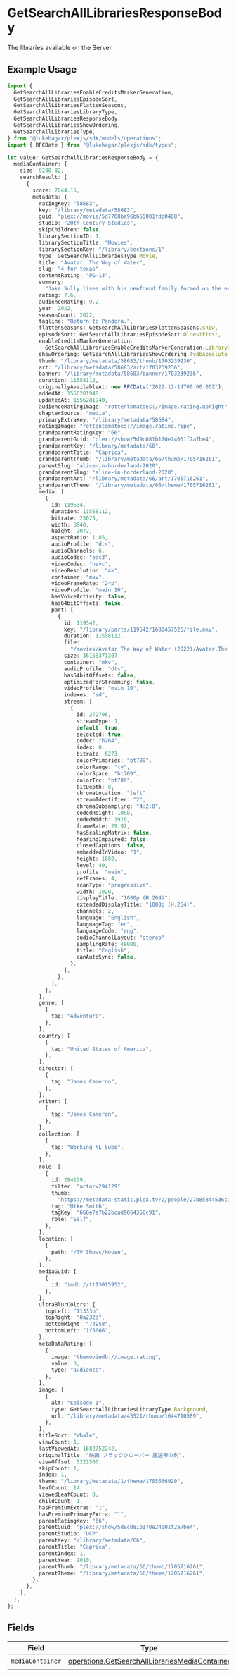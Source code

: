 # GetSearchAllLibrariesResponseBody

The libraries available on the Server

## Example Usage

```typescript
import {
  GetSearchAllLibrariesEnableCreditsMarkerGeneration,
  GetSearchAllLibrariesEpisodeSort,
  GetSearchAllLibrariesFlattenSeasons,
  GetSearchAllLibrariesLibraryType,
  GetSearchAllLibrariesResponseBody,
  GetSearchAllLibrariesShowOrdering,
  GetSearchAllLibrariesType,
} from "@lukehagar/plexjs/sdk/models/operations";
import { RFCDate } from "@lukehagar/plexjs/sdk/types";

let value: GetSearchAllLibrariesResponseBody = {
  mediaContainer: {
    size: 9280.82,
    searchResult: [
      {
        score: 7044.15,
        metadata: {
          ratingKey: "58683",
          key: "/library/metadata/58683",
          guid: "plex://movie/5d7768ba96b655001fdc0408",
          studio: "20th Century Studios",
          skipChildren: false,
          librarySectionID: 1,
          librarySectionTitle: "Movies",
          librarySectionKey: "/library/sections/1",
          type: GetSearchAllLibrariesType.Movie,
          title: "Avatar: The Way of Water",
          slug: "4-for-texas",
          contentRating: "PG-13",
          summary:
            "Jake Sully lives with his newfound family formed on the extrasolar moon Pandora. Once a familiar threat returns to finish what was previously started, Jake must work with Neytiri and the army of the Na'vi race to protect their home.",
          rating: 7.6,
          audienceRating: 9.2,
          year: 2022,
          seasonCount: 2022,
          tagline: "Return to Pandora.",
          flattenSeasons: GetSearchAllLibrariesFlattenSeasons.Show,
          episodeSort: GetSearchAllLibrariesEpisodeSort.OldestFirst,
          enableCreditsMarkerGeneration:
            GetSearchAllLibrariesEnableCreditsMarkerGeneration.LibraryDefault,
          showOrdering: GetSearchAllLibrariesShowOrdering.TvdbAbsolute,
          thumb: "/library/metadata/58683/thumb/1703239236",
          art: "/library/metadata/58683/art/1703239236",
          banner: "/library/metadata/58683/banner/1703239236",
          duration: 11558112,
          originallyAvailableAt: new RFCDate("2022-12-14T00:00:00Z"),
          addedAt: 1556281940,
          updatedAt: 1556281940,
          audienceRatingImage: "rottentomatoes://image.rating.upright",
          chapterSource: "media",
          primaryExtraKey: "/library/metadata/58684",
          ratingImage: "rottentomatoes://image.rating.ripe",
          grandparentRatingKey: "66",
          grandparentGuid: "plex://show/5d9c081b170e24001f2a7be4",
          grandparentKey: "/library/metadata/66",
          grandparentTitle: "Caprica",
          grandparentThumb: "/library/metadata/66/thumb/1705716261",
          parentSlug: "alice-in-borderland-2020",
          grandparentSlug: "alice-in-borderland-2020",
          grandparentArt: "/library/metadata/66/art/1705716261",
          grandparentTheme: "/library/metadata/66/theme/1705716261",
          media: [
            {
              id: 119534,
              duration: 11558112,
              bitrate: 25025,
              width: 3840,
              height: 2072,
              aspectRatio: 1.85,
              audioProfile: "dts",
              audioChannels: 6,
              audioCodec: "eac3",
              videoCodec: "hevc",
              videoResolution: "4k",
              container: "mkv",
              videoFrameRate: "24p",
              videoProfile: "main 10",
              hasVoiceActivity: false,
              has64bitOffsets: false,
              part: [
                {
                  id: 119542,
                  key: "/library/parts/119542/1680457526/file.mkv",
                  duration: 11558112,
                  file:
                    "/movies/Avatar The Way of Water (2022)/Avatar.The.Way.of.Water.2022.2160p.WEB-DL.DDP5.1.Atmos.DV.HDR10.HEVC-CMRG.mkv",
                  size: 36158371307,
                  container: "mkv",
                  audioProfile: "dts",
                  has64bitOffsets: false,
                  optimizedForStreaming: false,
                  videoProfile: "main 10",
                  indexes: "sd",
                  stream: [
                    {
                      id: 272796,
                      streamType: 1,
                      default: true,
                      selected: true,
                      codec: "h264",
                      index: 0,
                      bitrate: 6273,
                      colorPrimaries: "bt709",
                      colorRange: "tv",
                      colorSpace: "bt709",
                      colorTrc: "bt709",
                      bitDepth: 8,
                      chromaLocation: "left",
                      streamIdentifier: "2",
                      chromaSubsampling: "4:2:0",
                      codedHeight: 1088,
                      codedWidth: 1920,
                      frameRate: 29.97,
                      hasScalingMatrix: false,
                      hearingImpaired: false,
                      closedCaptions: false,
                      embeddedInVideo: "1",
                      height: 1080,
                      level: 40,
                      profile: "main",
                      refFrames: 4,
                      scanType: "progressive",
                      width: 1920,
                      displayTitle: "1080p (H.264)",
                      extendedDisplayTitle: "1080p (H.264)",
                      channels: 2,
                      language: "English",
                      languageTag: "en",
                      languageCode: "eng",
                      audioChannelLayout: "stereo",
                      samplingRate: 48000,
                      title: "English",
                      canAutoSync: false,
                    },
                  ],
                },
              ],
            },
          ],
          genre: [
            {
              tag: "Adventure",
            },
          ],
          country: [
            {
              tag: "United States of America",
            },
          ],
          director: [
            {
              tag: "James Cameron",
            },
          ],
          writer: [
            {
              tag: "James Cameron",
            },
          ],
          collection: [
            {
              tag: "Working NL Subs",
            },
          ],
          role: [
            {
              id: 294129,
              filter: "actor=294129",
              thumb:
                "https://metadata-static.plex.tv/2/people/27b85844536c39f3f9ac943aaad46608.jpg",
              tag: "Mike Smith",
              tagKey: "668e7e7b22bcad9064350c91",
              role: "Self",
            },
          ],
          location: [
            {
              path: "/TV Shows/House",
            },
          ],
          mediaGuid: [
            {
              id: "imdb://tt13015952",
            },
          ],
          ultraBlurColors: {
            topLeft: "11333b",
            topRight: "0a232d",
            bottomRight: "73958",
            bottomLeft: "1f5066",
          },
          metaDataRating: [
            {
              image: "themoviedb://image.rating",
              value: 3,
              type: "audience",
            },
          ],
          image: [
            {
              alt: "Episode 1",
              type: GetSearchAllLibrariesLibraryType.Background,
              url: "/library/metadata/45521/thumb/1644710589",
            },
          ],
          titleSort: "Whale",
          viewCount: 1,
          lastViewedAt: 1682752242,
          originalTitle: "映画 ブラッククローバー 魔法帝の剣",
          viewOffset: 5222500,
          skipCount: 1,
          index: 1,
          theme: "/library/metadata/1/theme/1705636920",
          leafCount: 14,
          viewedLeafCount: 0,
          childCount: 1,
          hasPremiumExtras: "1",
          hasPremiumPrimaryExtra: "1",
          parentRatingKey: "66",
          parentGuid: "plex://show/5d9c081b170e24001f2a7be4",
          parentStudio: "UCP",
          parentKey: "/library/metadata/66",
          parentTitle: "Caprica",
          parentIndex: 1,
          parentYear: 2010,
          parentThumb: "/library/metadata/66/thumb/1705716261",
          parentTheme: "/library/metadata/66/theme/1705716261",
        },
      },
    ],
  },
};
```

## Fields

| Field                                                                                                                   | Type                                                                                                                    | Required                                                                                                                | Description                                                                                                             |
| ----------------------------------------------------------------------------------------------------------------------- | ----------------------------------------------------------------------------------------------------------------------- | ----------------------------------------------------------------------------------------------------------------------- | ----------------------------------------------------------------------------------------------------------------------- |
| `mediaContainer`                                                                                                        | [operations.GetSearchAllLibrariesMediaContainer](../../../sdk/models/operations/getsearchalllibrariesmediacontainer.md) | :heavy_check_mark:                                                                                                      | N/A                                                                                                                     |